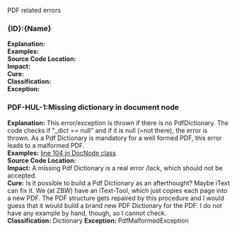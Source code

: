 PDF related errors

### {ID}:{Name}
**Explanation:**  
**Examples:**  
**Source Code Location:**  
**Impact:**  
**Cure:**  
**Classification:**  
**Exception:**

### PDF-HUL-1:Missing dictionary in document node
**Explanation:** This error/exception is thrown if there is no PdfDictionary. The code checks if "_dict == null" and if it is null (=not there), the error is thrown. As a Pdf Dictionary is mandatory for a well formed PDF, this error leads to a malformed PDF.  
**Examples:** [line 104 in DocNode class](https://github.com/openpreserve/jhove/blob/integration/jhove-modules/src/main/java/edu/harvard/hul/ois/jhove/module/pdf/DocNode.java#L104)  
**Source Code Location:**  
**Impact:** A missing Pdf Dictionary is a real error /lack, which should not be accepted.  
**Cure:** Is it possible to build a Pdf Dictionary as an afterthought? Maybe iText can fix it. We (at ZBW) have an iText-Tool, which just copies each page into a new PDF. The PDF structure gets repaired by this procedure and I would guess that it would build a brand new PDF Dictionary for the PDF. I do not have any example by hand, though, so I cannot check.  
**Classification:** Dictionary
**Exception:** PdfMalformedException  
